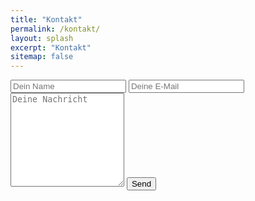 ```yaml
---
title: "Kontakt"
permalink: /kontakt/
layout: splash
excerpt: "Kontakt"
sitemap: false
---
```

<style>
 td {
    vertical-align: middle;
}
</style>

<form id="contactform" method="POST">
    <input type="text" name="name" placeholder="Dein Name">
    <input type="email" name="_replyto" placeholder="Deine E-Mail">
    <input type="hidden" name="_subject" value="Website contact" />
    <textarea name="message" placeholder="Deine Nachricht" style="height:150px"></textarea>
    <input type="text" name="_gotcha" style="display:none" />
    <input type="submit" value="Send">
</form>

<script>
    var contactform =  document.getElementById('contactform');
    contactform.setAttribute('action', '//formspree.io/' + 'tobias.johannink' + '@' + 'gmx' + '.' + 'de');
</script>

